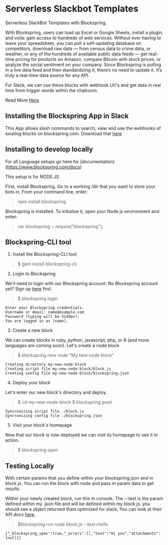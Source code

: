 # Serverless Slackbot Templates
Serverless SlackBot Templates with Blockspring.

With Blockspring, users can load up Excel or Google Sheets, install a plugin, and voila: gain access to hundreds of web services. Without ever having to leave your spreadsheet, you can pull a self-updating database on competitors, download raw data — from census data to crime data, or weather, or any of the hundreds of available public data feeds — get real-time pricing for products on Amazon, compare Bitcoin with stock prices, or analyze the social sentiment on your company. Since Blockspring is pulling in a live data feed and then standardizing it, there’s no need to update it. It’s truly a real-time data source for any API.

For Slack, we can use these blocks with webhook Url's and get data in real time from trigger words within the chatroom.

Read More [Here](http://venturebeat.com/2015/10/26/blockspring-the-do-anything-in-a-spreadsheet-startup-partners-with-tableau/)

## Installing the Blockspring App in Slack
This App allows slash commands to search, view and use the webhooks of existing blocks on blockspring.com. Download that [here](https://www.blockspring.com/help/install_plugins)

## Installing to develop locally
For all Language setups go here for [documentation}(https://www.blockspring.com/docs)

This setup is for NODE.JS

First, install Blockspring. Go to a working /dir that you want to store your bots in, From your command line, enter:

>npm install blockspring

Blockspring is installed. To initialize it, open your Node.js environment and enter:

>var blockspring = require("blockspring");

## Blockspring-CLI tool

1. Install the Blockspring-CLI tool

>$ gem install blockspring-cli

2. Login to Blockspring

We'll need to login with our Blockspring account. No Blockspring account yet? Sign up [here](https://api.blockspring.com/users/sign_up) first.

>$ blockspring login
```
Enter your Blockspring credentials.
Username or email: name@example.com
Password (typing will be hidden):
You are logged in as [name].
```
3. Create a new block

We can create blocks in ruby, python, javascript, php, or R (and more languages are coming soon). Let's create a node block.

>$ blockspring new node "My new node block"
```
Creating directory my-new-node-block
Creating script file my-new-node-block/block.js
Creating config file my-new-node-block/blockspring.json
```

4. Deploy your block

Let's enter our new block's directory and deploy.

>$ cd my-new-node-block
>$ blockspring push
```
Syncronizing script file ./block.js
Syncronizing config file ./blockspring.json
```
5. Visit your block's homepage

Now that our block is now deployed we can visit its homepage to see it in action.

>$ blockspring open

## Testing Locally

With certain params that you define within your blockspring.json and in block.js. You can run the block with node and pass in param data to get results.

Within your newly created block, run this in console. The --text is the param defined within my .json file and will be defined within my block.js. you should see a object returned thats optimized for slack, You can look at their API docs [here](https://api.slack.com/docs/attachments).
>$blockspring run node block.js --text=hello
```
{"_blockspring_spec":true,"_errors":[],"text":"Hi you","attachments":[null]}
```

